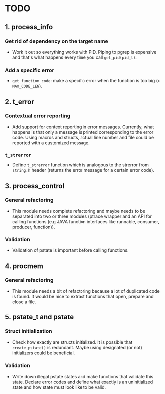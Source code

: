 # TODO

## 1. process_info
### Get rid of dependency on the target name
*   Work it out so everything works with PID.
    Piping to pgrep is expensive and that's what happens every time you call `get_pid(pid_t)`.

### Add a specific error  
*   `get_function_code`: make a specific error when the function is too big (`> MAX_CODE_LEN`).

## 2. t_error
### Contextual error reporting
*   Add support for context reporting in error messages. Currently, what happens is that
    only a message is printed corresponding to the error code. Using macros and structs,
    actual line number and file could be reported with a customized message.
    
### `t_strerror`
*   Define `t_strerror` function which is analogous to the strerror from `string.h` header 
    (returns the error message for a certain error code).

## 3. process_control
### General refactoring
*   This module needs complete refactoring and maybe needs to be separated into two or three
    modules (ptrace wrapper and an API for calling functions
    (e.g JAVA function interfaces like runnable, consumer, producer, function)).
 
### Validation
*   Validation of pstate is important before calling functions.

## 4. procmem
### General refactoring
*   This module needs a bit of refactoring because a lot of duplicated code is found.
    It would be nice to extract functions that open, prepare and close a file.
    
## 5. pstate_t and pstate
### Struct initialization
*   Check how exactly are structs initialized. It is possible that `create_pstate()` is
    redundant. Maybe using designated (or not) initializers could be beneficial.

### Validation 
*   Write down illegal pstate states and make functions that validate this state. Declare error codes and 
    define what exactly is an uninitialized state and how state must look like to be valid.
